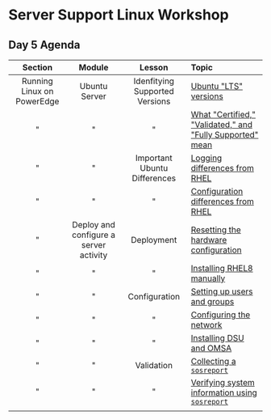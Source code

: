 # Server Support Linux Workshop

## Day 5 Agenda

| **Section** | **Module** | **Lesson** | **Topic** |
| :---------: | :--------: | :--------: | :-------- |
| Running Linux on PowerEdge | Ubuntu Server | Idenfitying Supported Versions | [Ubuntu "LTS" versions](./topic_1.md) |
| " | " | " | [What "Certified," "Validated," and "Fully Supported" mean](./topic_2.md) |
| " | " | Important Ubuntu Differences | [Logging differences from RHEL](./topic_3.md) |
| " | " | " | [Configuration differences from RHEL](./topic_4.md) |
| " | Deploy and configure a server activity | Deployment | [Resetting the hardware configuration](./topic_5.md) |
| " | " | " | [Installing RHEL8 manually](./topic_6.md) |
| " | " | Configuration | [Setting up users and groups](./topic_7.md) |
| " | " | " | [Configuring the network](./topic_8.md) |
| " | " | " | [Installing DSU and OMSA](./topic_9.md) |
| " | " | Validation | [Collecting a `sosreport` ](./topic_10.md) |
| " | " | " | [Verifying system information using `sosreport` ](./topic_11.md) |
||||
